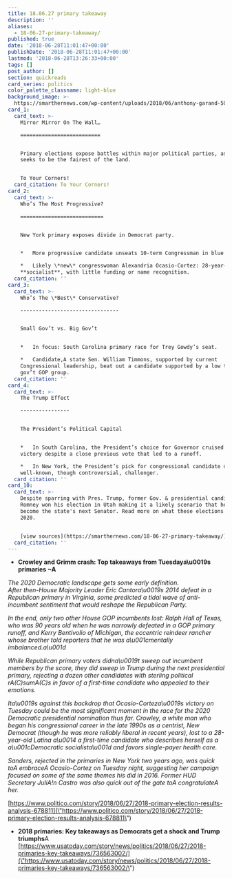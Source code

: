 ```yaml
---
title: 18.06.27 primary takeaway
description: ''
aliases:
  - 18-06-27-primary-takeaway/
published: true
date: '2018-06-28T11:01:47+00:00'
publishDate: '2018-06-28T11:01:47+00:00'
lastmod: '2018-06-28T13:26:33+00:00'
tags: []
post_author: []
section: quickreads
card_series: politics
color_palette_classname: light-blue
background_image: >-
  https://smarthernews.com/wp-content/uploads/2018/06/anthony-garand-500755-unsplash-1-scaled.jpg
card_1:
  card_text: >-
    Mirror Mirror On The Wall…

    ==========================


    Primary elections expose battles within major political parties, as each
    seeks to be the fairest of the land.


    To Your Corners!
  card_citation: To Your Corners!
card_2:
  card_text: >-
    Who’s The Most Progressive?

    ===========================


    New York primary exposes divide in Democrat party.


    *   More progressive candidate unseats 10-term Congressman in blue district.

    *   Likely \*new\* congresswoman Alexandria Ocasio-Cortez: 28-year-old
    **socialist**, with little funding or name recognition.
  card_citation: ''
card_3:
  card_text: >-
    Who’s The \*Best\* Conservative?

    --------------------------------


    Small Gov’t vs. Big Gov’t


    *   In focus: South Carolina primary race for Trey Gowdy’s seat.

    *   Candidate,A state Sen. William Timmons, supported by current
    Congressional leadership, beat out a candidate supported by a low tax, small
    gov’t GOP group.
  card_citation: ''
card_4:
  card_text: >-
    The Trump Effect

    ----------------


    The President’s Political Capital


    *   In South Carolina, the President’s choice for Governor cruised to
    victory despite a close previous vote that led to a runoff.

    *   In New York, the President’s pick for congressional candidate defeated a
    well-known, though controversial, challenger.
  card_citation: ''
card_10:
  card_text: >-
    Despite sparring with Pres. Trump, former Gov. & presidential candidate Mitt
    Romney won his election in Utah making it a likely scenario that he will
    become the state's next Senator. Read more on what these elections mean for
    2020.


    [view sources](https://smarthernews.com/18-06-27-primary-takeaway/)
  card_citation: ''
---
```

*   **Crowley and Grimm crash: Top takeaways from Tuesdaya\\u0019s primaries ~A**

_The 2020 Democratic landscape gets some early definition._  
_After then-House Majority Leader Eric Cantora\\u0019s 2014 defeat in a Republican primary in Virginia, some predicted a tidal wave of anti-incumbent sentiment that would reshape the Republican Party._

_In the end, only two other House GOP incumbents lost: Ralph Hall of Texas, who was 90 years old when he was narrowly defeated in a GOP primary runoff, and Kerry Bentivolio of Michigan, the eccentric reindeer rancher whose brother told reporters that he was a\\u001cmentally imbalanced.a\\u001d_

_While Republican primary voters didna\\u0019t sweep out incumbent members by the score, they did sweep in Trump during the next presidential primary, rejecting a dozen other candidates with sterling political rA(C)sumA(C)s in favor of a first-time candidate who appealed to their emotions._

_Ita\\u0019s against this backdrop that Ocasio-Corteza\\u0019s victory on Tuesday could be the most significant moment in the race for the 2020 Democratic presidential nomination thus far. Crowley, a white man who began his congressional career in the late 1990s as a centrist, New Democrat (though he was more reliably liberal in recent years), lost to a 28-year-old Latina a\\u0014 a first-time candidate who describes herself as a a\\u001cDemocratic socialista\\u001d and favors single-payer health care._

_Sanders, rejected in the primaries in New York two years ago, was quick toA embraceA Ocasio-Cortez on Tuesday night, suggesting her campaign focused on some of the same themes his did in 2016. Former HUD Secretary JuliA!n Castro was also quick out of the gate toA congratulateA her._

[https://www.politico.com/story/2018/06/27/2018-primary-election-results-analysis-678811](\"https://www.politico.com/story/2018/06/27/2018-primary-election-results-analysis-678811\")

*   **2018 primaries: Key takeaways as Democrats get a shock and Trump triumphs**A [https://www.usatoday.com/story/news/politics/2018/06/27/2018-primaries-key-takeaways/736563002/](\"https://www.usatoday.com/story/news/politics/2018/06/27/2018-primaries-key-takeaways/736563002/\")